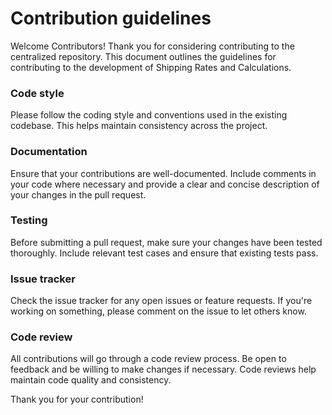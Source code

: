 # Contribution guidelines
Welcome Contributors!
Thank you for considering contributing to the centralized repository. This document outlines the guidelines for contributing to the development of Shipping Rates and Calculations.

### Code style
Please follow the coding style and conventions used in the existing codebase. This helps maintain consistency across the project.

### Documentation
Ensure that your contributions are well-documented. Include comments in your code where necessary and provide a clear and concise description of your changes in the pull request.

### Testing
Before submitting a pull request, make sure your changes have been tested thoroughly. Include relevant test cases and ensure that existing tests pass.

### Issue tracker
Check the issue tracker for any open issues or feature requests. If you're working on something, please comment on the issue to let others know.

### Code review
All contributions will go through a code review process. Be open to feedback and be willing to make changes if necessary. Code reviews help maintain code quality and consistency.

Thank you for your contribution!
